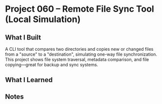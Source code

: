 # Project 060 – Remote File Sync Tool (Local Simulation)

## What I Built

A CLI tool that compares two directories and copies new or changed files from a "source" to a "destination", simulating one-way file synchronization. This project shows file system traversal, metadata comparison, and file copying—great for backup and sync systems.

## What I Learned

## Notes

